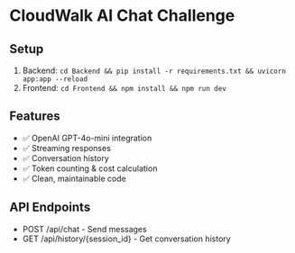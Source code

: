 # CloudWalk AI Chat Challenge

## Setup

1. Backend: `cd Backend && pip install -r requirements.txt && uvicorn app:app --reload`
2. Frontend: `cd Frontend && npm install && npm run dev`

## Features

- ✅ OpenAI GPT-4o-mini integration
- ✅ Streaming responses
- ✅ Conversation history
- ✅ Token counting & cost calculation
- ✅ Clean, maintainable code

## API Endpoints

- POST /api/chat - Send messages
- GET /api/history/{session_id} - Get conversation history
